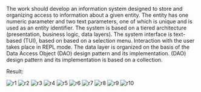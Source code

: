 The work should develop an information system designed to store
and organizing access to information about a given entity. The entity has one
numeric parameter and two text parameters, one of which is unique and is used
as an entity identifier. The system is based on a tiered architecture
(presentation, business logic, data layers). The system interface is text-based (TUI), based on
based on a selection menu. Interaction with the user takes place in REPL mode.
The data layer is organized on the basis of the Data Access Object (DAO) design pattern and its implementation.
(DAO) design pattern and its implementation is based on a collection.

Result:

![r1](https://github.com/demurre/demurre/assets/117121382/d32d6e03-40e0-4117-b9fa-f6814826f35a)
![r2](https://github.com/demurre/demurre/assets/117121382/7428104f-3f72-4fd2-89a3-5287edba46f0)
![r3](https://github.com/demurre/demurre/assets/117121382/1eb14366-13fc-4ea7-9d90-8e464b1d09db)
![r4](https://github.com/demurre/demurre/assets/117121382/2d82bb44-a89c-492f-bda7-613f523150df)
![r5](https://github.com/demurre/demurre/assets/117121382/c91d6561-7d6c-46ac-b879-07f1ebbc2b39)
![r6](https://github.com/demurre/demurre/assets/117121382/c4f83fd5-de69-49e4-8bfb-2a76a99edd3d)
![r7](https://github.com/demurre/demurre/assets/117121382/ccb5e208-6ef7-4f3c-9686-ad1ed69444cf)
![r8](https://github.com/demurre/demurre/assets/117121382/d79a9c26-56a9-403d-b685-e9a4f875b99f)
![r9](https://github.com/demurre/demurre/assets/117121382/724d2326-2a88-4619-8350-2154a6d138d8)
![r10](https://github.com/demurre/demurre/assets/117121382/91e2f83b-3e43-45e6-940e-49c8252c3375)
